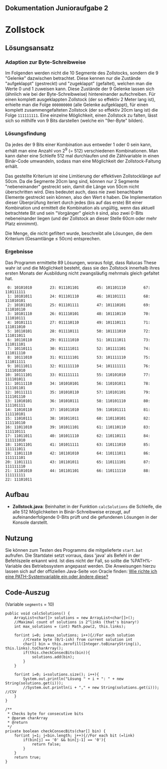 ## Dokumentation Junioraufgabe 2 ##

Zollstock
=========


## Lösungsansatz ##

### Adaption zur Byte-Schreibweise ###
Im Folgenden werden nicht die 10 Segmente des Zollstocks, sondern die 9 "Gelenke" dazwischen betrachtet. Diese kennen nur die Zustände "aufgeklappt" (gestreckt) und "zugeklappt" (gefaltet), welchen man die Werte 0 und 1 zuweisen kann. Diese Zustände der 9 Gelenke lassen sich (ähnlich wie bei der Byte-Schreibweise) hintereinander aufschreiben. Für einen komplett ausgeklappten Zollstock (der so effektiv 2 Meter lang ist), erhielte man die Folge `000000000` (alle Gelenke aufgeklappt), für einen komplett zusammengefalteten Zollstock (der so effektiv 20cm lang ist) die Folge `111111111`. Eine einzelne Möglichkeit, einen Zollstock zu falten, lässt sich so mithilfe von 9 Bits darstellen (welche ein "9er-Byte" bilden).

### Lösungsfindung ###

Da jedes der 9 Bits einer Kombination aus entweder 1 oder 0 sein kann, erhält man eine Anzahl von 2<sup>9</sup> (= 512) verschiedenen Kombinationen. Man kann daher eine Schleife 512 mal durchlaufen und die Zählvariable in einen Binär-Code umwandeln, sodass man eine Möglichkeit der Zollstock-Faltung erhält.

Das gestellte Kriterium ist eine Limitierung der effektiven Zollstocklänge auf 50cm. Da die Segmente 20cm lang sind, können nur 2 Segmente "nebeneinander" gestreckt sein, damit die Länge von 50cm nicht überschritten wird. Dies bedeutet auch, dass nie zwei benachbarte Elemente gestreckt sein können, also den Wert `0` haben. Die Implementation dieser Überprüfung iteriert durch jedes (bis auf das erste) Bit einer Kombination und ermittelt die Kombination als ungültig, wenn das aktuell betrachtete Bit und sein "Vorgänger" gleich `0` sind, also zwei 0-Bits nebeneinander liegen (und der Zollstock an dieser Stelle 60cm oder mehr Platz einnimmt).

Die Menge, die nicht gefiltert wurde, beschreibt alle Lösungen, die dem Kriterium (Gesamtlänge &#8804; 50cm) entsprechen.

### Ergebnisse ###

Das Programm ermittelte 89 Lösungen, woraus folgt, dass Ralucas These wahr ist und die Möglichkeit besteht, dass sie den Zollstock innerhalb ihres ersten Monats der Ausbildung nicht zwangsläufig mehrmals gleich gefaltet hat.


     0: 10101010        23: 011101101        45: 101101110        67: 110111111
     1: 10101011        24: 011101110        46: 101101111        68: 111010101
     2: 10101101        25: 011101111        47: 101110101        69: 111010110
     3: 10101110        26: 011110101        48: 101110110        70: 111010111
     4: 10101111        27: 011110110        49: 101110111        71: 111011010
     5: 10110101        28: 011110111        50: 101111010        72: 111011011
     6: 10110110        29: 011111010        51: 101111011        73: 111011101
     7: 10110111        30: 011111011        52: 101111101        74: 111011110
     8: 10111010        31: 011111101        53: 101111110        75: 111011111
     9: 10111011        32: 011111110        54: 101111111        76: 111101010
    10: 10111101        33: 011111111        55: 110101010        77: 111101011
    11: 10111110        34: 101010101        56: 110101011        78: 111101101
    12: 10111111        35: 101010110        57: 110101101        79: 111101110
    13: 11010101        36: 101010111        58: 110101110        80: 111101111
    14: 11010110        37: 101011010        59: 110101111        81: 111110101
    15: 11010111        38: 101011011        60: 110110101        82: 111110110
    16: 11011010        39: 101011101        61: 110110110        83: 111110111
    17: 11011011        40: 101011110        62: 110110111        84: 111111010
    18: 11011101        41: 101011111        63: 110111010        85: 111111011
    19: 11011110        42: 101101010        64: 110111011        86: 111111101
    20: 11011111        43: 101101011        65: 110111101        87: 111111110
    21: 11101010        44: 101101101        66: 110111110        88: 111111111
    22: 11101011


## Aufbau ##

- **Zollstock.java**: Beinhaltet in der Funktion `calcSolutions` die Schleife, die alle 512 Möglichkeiten in Binär-Schreibweise erzeugt, auf aufeinanderfolgende 0-Bits prüft und die gefundenen Lösungen in der Konsole darstellt.


## Nutzung ##

Sie können zum Testen des Programms die mitgelieferte `start.bat` aufrufen. Die Startdatei setzt vorraus, dass 'java' als Befehl in der Befehlszeile erkannt wird. Ist dies nicht der Fall, so sollte die %PATH%-Variable des Betriebssystem angepasst werden. Die Anweisungen hierzu lassen sich auf der offiziellen Java-Seite von Oracle finden:  [Wie richte ich eine PATH-Systemvariable ein oder ändere diese?](http://www.java.com/de/download/help/path.xml)


## Code-Auszug ##

(Variable `segments` = 10)


	public void calcSolutions() {
		ArrayList<char[]> solutions = new ArrayList<char[]>();
		//Maximal count of solutions is 2^links (that's binary!)
		int max_solutions = (int) Math.pow(2, this.links);
		
		for(int i=0; i<max_solutions; i++){//For each solution
			//Create byte (0/1-ish) from current solution int
			char[] bin = this.zerofill(Integer.toBinaryString(i), this.links).toCharArray();
			if(this.checkConsecBits(bin)){
				solutions.add(bin);
			}
		}
		
		for(int i=0; i<solutions.size(); i++){
			System.out.println("Lösung " + i + ": " + new String(solutions.get(i)));
			//System.out.println(i + "," + new String(solutions.get(i))); //CSV
		}
	}

	/**
	 * Checks byte for consecutive bits
	 * @param charArray
	 * @return 
	 */
	private boolean checkConsecBits(char[] bin) {
		for(int j=1; j<bin.length; j++){//For each bit (=link)
			if(bin[j] == '0' && bin[j-1] == '0'){
				return false;
			}
		}
		return true;
	}

